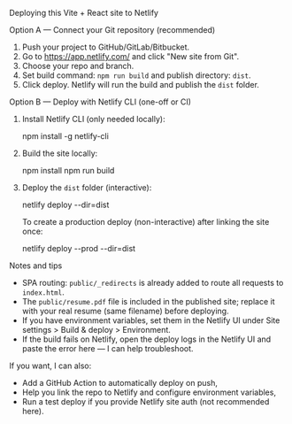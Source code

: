 Deploying this Vite + React site to Netlify

Option A — Connect your Git repository (recommended)
1. Push your project to GitHub/GitLab/Bitbucket.
2. Go to https://app.netlify.com/ and click "New site from Git".
3. Choose your repo and branch.
4. Set build command: `npm run build` and publish directory: `dist`.
5. Click deploy. Netlify will run the build and publish the `dist` folder.

Option B — Deploy with Netlify CLI (one-off or CI)
1. Install Netlify CLI (only needed locally):

   npm install -g netlify-cli

2. Build the site locally:

   npm install
   npm run build

3. Deploy the `dist` folder (interactive):

   netlify deploy --dir=dist

   To create a production deploy (non-interactive) after linking the site once:

   netlify deploy --prod --dir=dist

Notes and tips
- SPA routing: `public/_redirects` is already added to route all requests to `index.html`.
- The `public/resume.pdf` file is included in the published site; replace it with your real resume (same filename) before deploying.
- If you have environment variables, set them in the Netlify UI under Site settings > Build & deploy > Environment.
- If the build fails on Netlify, open the deploy logs in the Netlify UI and paste the error here — I can help troubleshoot.

If you want, I can also:
- Add a GitHub Action to automatically deploy on push,
- Help you link the repo to Netlify and configure environment variables,
- Run a test deploy if you provide Netlify site auth (not recommended here).